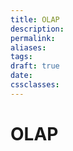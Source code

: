 ```yaml
---
title: OLAP
description: 
permalink: 
aliases: 
tags: 
draft: true
date: 
cssclasses:
---
```


# OLAP

